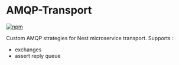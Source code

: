 # AMQP-Transport

[![npm][npm-image]][npm-url] 

[npm-image]: https://img.shields.io/npm/v/@s1seven/nestjs-tools-amqp-transport.svg?style=flat
[npm-url]: https://npmjs.org/package/@s1seven/nestjs-tools-amqp-transport

Custom AMQP strategies for Nest microservice transport.
Supports :
- exchanges
- assert reply queue

